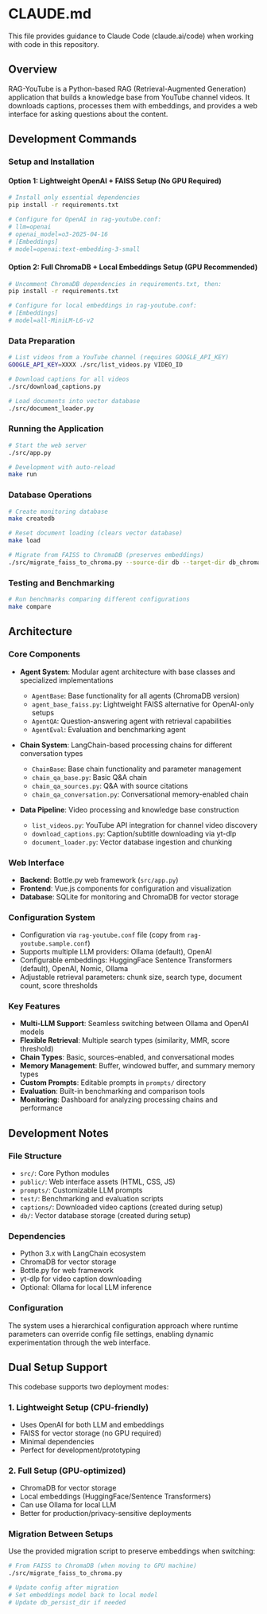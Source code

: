 # CLAUDE.md

This file provides guidance to Claude Code (claude.ai/code) when working with code in this repository.

## Overview

RAG-YouTube is a Python-based RAG (Retrieval-Augmented Generation) application that builds a knowledge base from YouTube channel videos. It downloads captions, processes them with embeddings, and provides a web interface for asking questions about the content.

## Development Commands

### Setup and Installation

#### Option 1: Lightweight OpenAI + FAISS Setup (No GPU Required)
```bash
# Install only essential dependencies
pip install -r requirements.txt

# Configure for OpenAI in rag-youtube.conf:
# llm=openai
# openai_model=o3-2025-04-16
# [Embeddings]
# model=openai:text-embedding-3-small
```

#### Option 2: Full ChromaDB + Local Embeddings Setup (GPU Recommended)
```bash
# Uncomment ChromaDB dependencies in requirements.txt, then:
pip install -r requirements.txt

# Configure for local embeddings in rag-youtube.conf:
# [Embeddings]
# model=all-MiniLM-L6-v2
```

### Data Preparation
```bash
# List videos from a YouTube channel (requires GOOGLE_API_KEY)
GOOGLE_API_KEY=XXXX ./src/list_videos.py VIDEO_ID

# Download captions for all videos
./src/download_captions.py

# Load documents into vector database
./src/document_loader.py
```

### Running the Application
```bash
# Start the web server
./src/app.py

# Development with auto-reload
make run
```

### Database Operations
```bash
# Create monitoring database
make createdb

# Reset document loading (clears vector database)
make load

# Migrate from FAISS to ChromaDB (preserves embeddings)
./src/migrate_faiss_to_chroma.py --source-dir db --target-dir db_chroma
```

### Testing and Benchmarking
```bash
# Run benchmarks comparing different configurations
make compare
```

## Architecture

### Core Components

- **Agent System**: Modular agent architecture with base classes and specialized implementations
  - `AgentBase`: Base functionality for all agents (ChromaDB version)
  - `agent_base_faiss.py`: Lightweight FAISS alternative for OpenAI-only setups
  - `AgentQA`: Question-answering agent with retrieval capabilities
  - `AgentEval`: Evaluation and benchmarking agent

- **Chain System**: LangChain-based processing chains for different conversation types
  - `ChainBase`: Base chain functionality and parameter management
  - `chain_qa_base.py`: Basic Q&A chain
  - `chain_qa_sources.py`: Q&A with source citations
  - `chain_qa_conversation.py`: Conversational memory-enabled chain

- **Data Pipeline**: Video processing and knowledge base construction
  - `list_videos.py`: YouTube API integration for channel video discovery
  - `download_captions.py`: Caption/subtitle downloading via yt-dlp
  - `document_loader.py`: Vector database ingestion and chunking

### Web Interface

- **Backend**: Bottle.py web framework (`src/app.py`)
- **Frontend**: Vue.js components for configuration and visualization
- **Database**: SQLite for monitoring and ChromaDB for vector storage

### Configuration System

- Configuration via `rag-youtube.conf` file (copy from `rag-youtube.sample.conf`)
- Supports multiple LLM providers: Ollama (default), OpenAI
- Configurable embeddings: HuggingFace Sentence Transformers (default), OpenAI, Nomic, Ollama
- Adjustable retrieval parameters: chunk size, search type, document count, score thresholds

### Key Features

- **Multi-LLM Support**: Seamless switching between Ollama and OpenAI models
- **Flexible Retrieval**: Multiple search types (similarity, MMR, score threshold)
- **Chain Types**: Basic, sources-enabled, and conversational modes
- **Memory Management**: Buffer, windowed buffer, and summary memory types
- **Custom Prompts**: Editable prompts in `prompts/` directory
- **Evaluation**: Built-in benchmarking and comparison tools
- **Monitoring**: Dashboard for analyzing processing chains and performance

## Development Notes

### File Structure
- `src/`: Core Python modules
- `public/`: Web interface assets (HTML, CSS, JS)
- `prompts/`: Customizable LLM prompts
- `test/`: Benchmarking and evaluation scripts
- `captions/`: Downloaded video captions (created during setup)
- `db/`: Vector database storage (created during setup)

### Dependencies
- Python 3.x with LangChain ecosystem
- ChromaDB for vector storage
- Bottle.py for web framework
- yt-dlp for video caption downloading
- Optional: Ollama for local LLM inference

### Configuration
The system uses a hierarchical configuration approach where runtime parameters can override config file settings, enabling dynamic experimentation through the web interface.

## Dual Setup Support

This codebase supports two deployment modes:

### 1. Lightweight Setup (CPU-friendly)
- Uses OpenAI for both LLM and embeddings
- FAISS for vector storage (no GPU required)
- Minimal dependencies
- Perfect for development/prototyping

### 2. Full Setup (GPU-optimized)
- ChromaDB for vector storage
- Local embeddings (HuggingFace/Sentence Transformers)
- Can use Ollama for local LLM
- Better for production/privacy-sensitive deployments

### Migration Between Setups
Use the provided migration script to preserve embeddings when switching:
```bash
# From FAISS to ChromaDB (when moving to GPU machine)
./src/migrate_faiss_to_chroma.py

# Update config after migration
# Set embeddings model back to local model
# Update db_persist_dir if needed
```